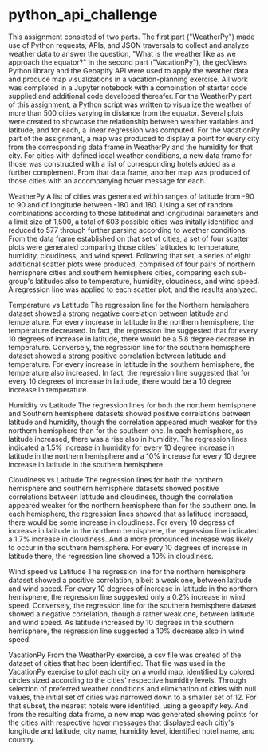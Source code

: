 # python_api_challenge

This assignment consisted of two parts. The first part ("WeatherPy") made use of Python requests, APIs, and JSON traversals to collect and analyze weather data to answer the question, "What is the weather like as we approach the equator?" In the second part ("VacationPy"), the geoViews Python library and the Geoapify API were used to apply the weather data and produce map visualizations in a vacation-planning exercise. All work was completed in a Jupyter notebook with a combination of starter code supplied and additional code developed thereafer. For the WeatherPy part of this assignment, a Python script was written to visualize the weather of more than 500 cities varying in distance from the equator. Several plots were created to showcase the relationship between weather variables and latitude, and for each, a linear regression was computed. For the VacationPy part of the assignment, a map was produced to display a point for every city from the corresponding data frame in WeatherPy and the humidity for that city. For cities with defined ideal weather conditions, a new data frame for those was constructed with a list of corresponding hotels added as a further complement. From that data frame, another map was produced of those cities with an accompanying hover message for each.

WeatherPy
A list of cities was generated within ranges of latitude from -90 to 90 and of longitude between -180 and 180. Using a set of random combinations according to those latitudinal and longitudinal parameters and a limit size of 1,500, a total of 603 possible cities was initally identified and reduced to 577 through further parsing according to weather conditions. From the data frame established on that set of cities, a set of four scatter plots were generated comparing those cities' latitudes to temperature, humidity, cloudiness, and wind speed. Following that set, a series of eight additional scatter plots were produced, comprised of four pairs of northern hemisphere cities and southern hemisphere cities, comparing each sub-group's latitudes also to temperature, humidity, cloudiness, and wind speed. A regression line was applied to each scatter plot, and the results analyzed.

Temperature vs Latitude
The regression line for the Northern hemisphere dataset showed a strong negative correlation between latitude and temperature. For every increase in latitude in the northern hemisphere, the temperature decreased. In fact, the regression line suggested that for every 10 degrees of increase in latitude, there would be a 5.8 degree decrease in temperature. Conversely, the regression line for the southern hemisphere dataset showed a strong positive correlation between latitude and temperature. For every increase in latitude in the southern hemisphere, the temperature also increased. In fact, the regression line suggested that for every 10 degrees of increase in latitude, there would be a 10 degree increase in temperature.

Humidity vs Latitude
The regression lines for both the northern hemisphere and Southern hemisphere datasets showed positive correlations between latitude and humidity, though the correlation appeared much weaker for the northern hemisphere than for the southern one. In each hemisphere, as latitude increased, there was a rise also in humidity. The regression lines indicated a 1.5% increase in humidity for every 10 degree increase in latitude in the northern hemisphere and a 10% increase for every 10 degree increase in latitude in the southern hemisphere.

Cloudiness vs Latitude
The regression lines for both the northern hemisphere and southern hemisphere datasets showed positive correlations between latitude and cloudiness, though the correlation appeared weaker for the northern hemisphere than for the southern one. In each hemisphere, the regression lines showed that as latitude increased, there would be some increase in cloudiness. For every 10 degress of increase in latitude in the northern hemisphere, the regression line indicated a 1.7% increase in cloudiness. And a more pronounced increase was likely to occur in the southern hemisphere. For every 10 degrees of increase in latitude there, the regression line showed a 10% in cloudiness.

Wind speed vs Latitude
The regression line for the northern hemisphere dataset showed a positive correlation, albeit a weak one, between latitude and wind speed. For every 10 degrees of increase in latitude in the northern hemisphere, the regression line suggested only a 0.2% increase in wind speed. Conversely, the regression line for the southern hemisphere dataset showed a negative correlation, though a rather weak one, between latitude and wind speed. As latitude increased by 10 degrees in the southern hemisphere, the regression line suggested a 10% decrease also in wind speed.

VacationPy
From the WeatherPy exercise, a csv file was created of the dataset of cities that had been identified. That file was used in the VacationPy exercise to plot each city on a world map, identified by colored circles sized according to the cities' respective humidity levels. Through selection of preferred weather conditions and elimknation of cities with null values, the initial set of cities was narrowed down to a smaller set of 12. For that subset, the nearest hotels were identified, using a geoapify key. And from the resulting data frame, a new map was generated showing points for the cities with respective hover messages that displayed each citiy's longitude and latitude, city name, humidity level, identified hotel name, and country.